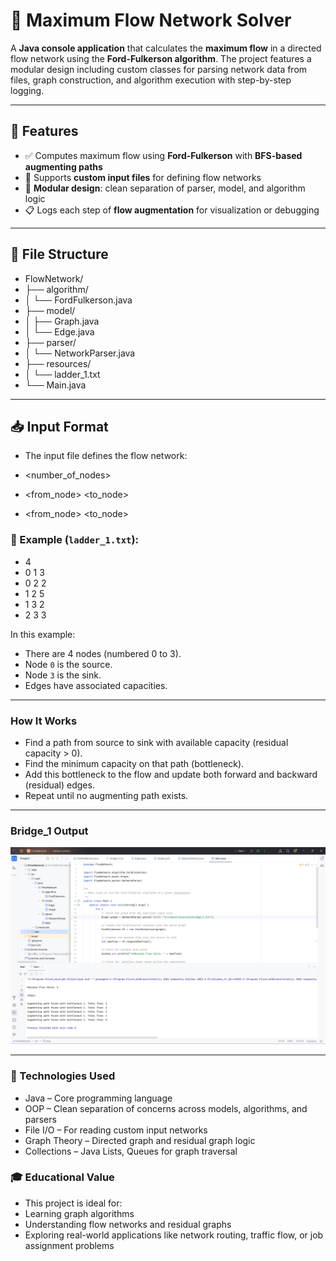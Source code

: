 # 🔗 Maximum Flow Network Solver

A **Java console application** that calculates the **maximum flow** in a directed flow network using the **Ford-Fulkerson algorithm**. The project features a modular design including custom classes for parsing network data from files, graph construction, and algorithm execution with step-by-step logging.

---

## 📌 Features

- ✅ Computes maximum flow using **Ford-Fulkerson** with **BFS-based augmenting paths**
- 📂 Supports **custom input files** for defining flow networks
- 🧠 **Modular design**: clean separation of parser, model, and algorithm logic
- 📋 Logs each step of **flow augmentation** for visualization or debugging

---

## 📁 File Structure

- FlowNetwork/
- ├── algorithm/
- │ └── FordFulkerson.java
- ├── model/
- │ ├── Graph.java
- │ └── Edge.java
- ├── parser/
- │ └── NetworkParser.java
- ├── resources/
- │ └── ladder_1.txt
- └── Main.java

---

## 📥 Input Format

- The input file defines the flow network:

- <number_of_nodes>
- <from_node> <to_node> <capacity>
- <from_node> <to_node> <capacity>

### 📄 Example (`ladder_1.txt`):

- 4
- 0 1 3
- 0 2 2
- 1 2 5
- 1 3 2
- 2 3 3
  
In this example:
- There are 4 nodes (numbered 0 to 3).
- Node `0` is the source.
- Node `3` is the sink.
- Edges have associated capacities.

---

### How It Works

- Find a path from source to sink with available capacity (residual capacity > 0).
- Find the minimum capacity on that path (bottleneck).
- Add this bottleneck to the flow and update both forward and backward (residual) edges.
- Repeat until no augmenting path exists.

---

### Bridge_1 Output

![image alt](https://github.com/Sachith-Piyathunga/Flow-Network/blob/72f4ff9fbd25835f53de13d3de6ba9601f054600/outputs/Bridge_1%20output.png)

---

### 🔧 Technologies Used

- Java – Core programming language
- OOP – Clean separation of concerns across models, algorithms, and parsers
- File I/O – For reading custom input networks
- Graph Theory – Directed graph and residual graph logic
- Collections – Java Lists, Queues for graph traversal

### 🎓 Educational Value

- This project is ideal for:
- Learning graph algorithms
- Understanding flow networks and residual graphs
- Exploring real-world applications like network routing, traffic flow, or job assignment problems

